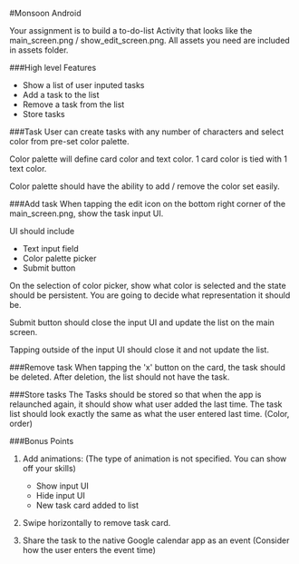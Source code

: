 #Monsoon Android

Your assignment is to build a to-do-list Activity that looks like the main_screen.png / show_edit_screen.png.
All assets you need are included in assets folder.

###High level Features
- Show a list of user inputed tasks
- Add a task to the list
- Remove a task from the list
- Store tasks

###Task
User can create tasks with any number of characters and select color from pre-set color palette.

Color palette will define card color and text color. 1 card color is tied with 1 text color.

Color palette should have the ability to add / remove the color set easily.

###Add task
When tapping the edit icon on the bottom right corner of the main_screen.png, show the task input UI.

UI should include 
- Text input field
- Color palette picker
- Submit button

On the selection of color picker, show what color is selected and the state should be persistent.  You are going to decide what representation it should be.

Submit button should close the input UI and update the list on the main screen.

Tapping outside of the input UI should close it and not update the list.

###Remove task
When tapping the 'x' button on the card, the task should be deleted.  After deletion, the list should not have the task.

###Store tasks
The Tasks should be stored so that when the app is relaunched again, it should show what user added the last time.
The task list should look exactly the same as what the user entered last time.  (Color, order)

###Bonus Points
1. Add animations: (The type of animation is not specified.  You can show off your skills)
   - Show input UI
   - Hide input UI
   - New task card added to list

2. Swipe horizontally to remove task card.
3. Share the task to the native Google calendar app as an event  (Consider how the user enters the event time)
